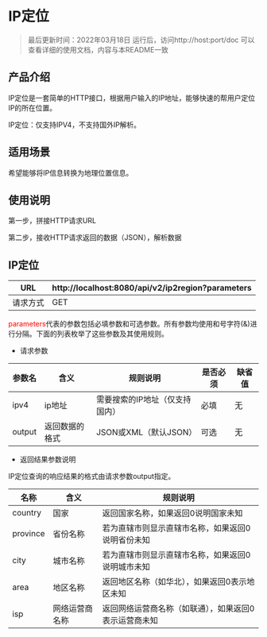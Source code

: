# IP定位

> 最后更新时间：2022年03月18日
> 运行后，访问http://host:port/doc 可以查看详细的使用文档，内容与本README一致

## 产品介绍

IP定位是一套简单的HTTP接口，根据用户输入的IP地址，能够快速的帮用户定位IP的所在位置。

IP定位：仅支持IPV4，不支持国外IP解析。

## 适用场景

希望能够将IP信息转换为地理位置信息。

## 使用说明

第一步，拼接HTTP请求URL

第二步，接收HTTP请求返回的数据（JSON），解析数据

## IP定位

| URL      | http://localhost:8080/api/v2/ip2region?parameters |
| -------- | ------------------------------------------------- |
| 请求方式 | GET                                               |

<font color='red'>parameters</font>代表的参数包括必填参数和可选参数。所有参数均使用和号字符(&)进行分隔。下面的列表枚举了这些参数及其使用规则。 

- 请求参数

| 参数名 | 含义           | 规则说明                       | 是否必须 | 缺省值 |
| ------ | -------------- | ------------------------------ | -------- | ------ |
| ipv4   | ip地址         | 需要搜索的IP地址（仅支持国内） | 必填     | 无     |
| output | 返回数据的格式 | JSON或XML（默认JSON）          | 可选     | 无     |

- 返回结果参数说明

IP定位查询的响应结果的格式由请求参数output指定。

| 名称     | 含义           | 规则说明                                              |
| -------- | -------------- | ----------------------------------------------------- |
| country  | 国家           | 返回国家名称，如果返回0说明国家未知                   |
| province | 省份名称       | 若为直辖市则显示直辖市名称，如果返回0说明省份未知     |
| city     | 城市名称       | 若为直辖市则显示直辖市名称，如果返回0说明城市未知     |
| area     | 地区名称       | 返回地区名称（如华北），如果返回0表示地区未知         |
| isp      | 网络运营商名称 | 返回网络运营商名称（如联通），如果返回0表示运营商未知 |



